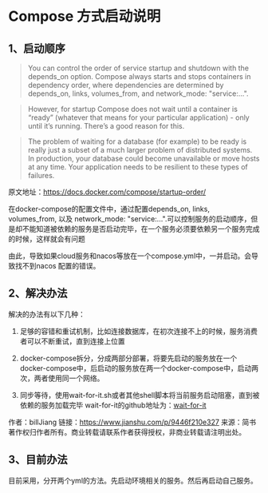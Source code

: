 # Compose 方式启动说明
## 1、启动顺序
> You can control the order of service startup and shutdown with the depends_on option. Compose always starts and stops containers in dependency order, where dependencies are determined by depends_on, links, volumes_from, and network_mode: "service:...".

> However, for startup Compose does not wait until a container is “ready” (whatever that means for your particular application) - only until it’s running. There’s a good reason for this.

> The problem of waiting for a database (for example) to be ready is really just a subset of a much larger problem of distributed systems. In production, your database could become unavailable or move hosts at any time. Your application needs to be resilient to these types of failures.

原文地址：https://docs.docker.com/compose/startup-order/

在docker-compose的配置文件中，通过配置depends_on, links, volumes_from, 以及 network_mode: "service:...".可以控制服务的启动顺序，但是却不能知道被依赖的服务是否启动完毕，在一个服务必须要依赖另一个服务完成的时候，这样就会有问题

由此，导致如果cloud服务和nacos等放在一个compose.yml中，一并启动。会导致找不到nacos 配置的错误。

## 2、解决办法
解决的办法有以下几种：

1. 足够的容错和重试机制，比如连接数据库，在初次连接不上的时候，服务消费者可以不断重试，直到连接上位置

2. docker-compose拆分，分成两部分部署，将要先启动的服务放在一个docker-compose中，后启动的服务放在两一个docker-compose中，启动两次，两者使用同一个网络。

3. 同步等待，使用wait-for-it.sh或者其他shell脚本将当前服务启动阻塞，直到被依赖的服务加载完毕
wait-for-it的github地址为：[wait-for-it](https://github.com/vishnubob/wait-for-it)

作者：billJiang
链接：https://www.jianshu.com/p/9446f210e327
来源：简书
著作权归作者所有。商业转载请联系作者获得授权，非商业转载请注明出处。

## 3、目前办法
目前采用，分开两个yml的方法。先启动环境相关的服务。然后再启动自己服务。
